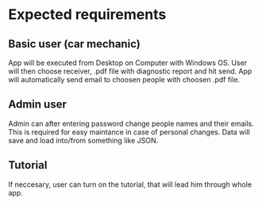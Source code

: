# Expected requirements

## Basic user (car mechanic)
App will be executed from Desktop on Computer with Windows OS. User will then choose receiver, .pdf file with diagnostic report and hit send. App will automatically send email to choosen people with choosen .pdf file.

## Admin user
Admin can after entering password change people names and their emails. This is required for easy maintance in case of personal changes. Data will save and load into/from something like JSON.

## Tutorial 
If neccesary, user can turn on the tutorial, that will lead him through whole app.
